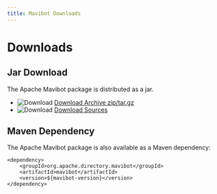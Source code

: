 ```yaml
---
title: Mavibot Downloads
---
```


# Downloads

## Jar Download 

The Apache Mavibot package is distributed as a jar.

* ![Download](../images/download-archive.png) [Download Archive zip/tar.gz](download/download-archive.html)
* ![Download](../images/download-sources.png) [Download Sources](download/download-sources.html)

## Maven Dependency

The Apache Mavibot package is also available as a Maven dependency:

    <dependency>
        <groupId>org.apache.directory.mavibot</groupId>
        <artifactId>mavibot</artifactId>
        <version>${mavibot-version}</version>
    </dependency>